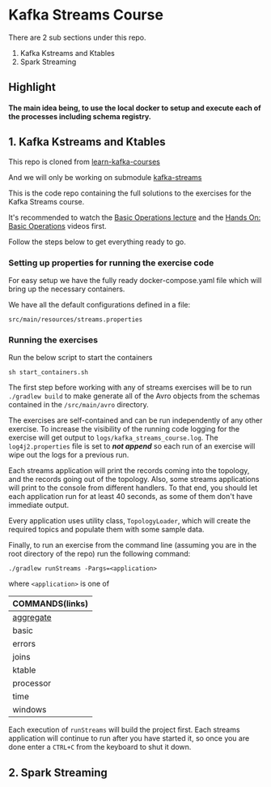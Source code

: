 # Kafka Streams Course

There are 2 sub sections under this repo.

1. Kafka Kstreams and Ktables
2. Spark Streaming

## Highlight
#### The main idea being, to use the local docker to setup and execute each of the processes including schema registry.


## 1. Kafka Kstreams and Ktables

This repo is cloned from [learn-kafka-courses](https://github.com/confluentinc/learn-kafka-courses/tree/main)

And we will only be working on submodule [kafka-streams](https://github.com/confluentinc/learn-kafka-courses/tree/main/kafka-streams)

This is the code repo containing the full solutions to the exercises
for the Kafka Streams course.

It's recommended to watch the [Basic Operations lecture](https://developer.confluent.io/learn-kafka/kafka-streams/basic-operations/) and the [Hands On: Basic Operations](https://developer.confluent.io/learn-kafka/kafka-streams/hands-on-basic-operations/) videos first.

Follow the steps below to get everything ready to go.

### Setting up properties for running the exercise code
For easy setup we have the fully ready docker-compose.yaml file which will bring up the necessary containers.

We have all the default configurations defined in a file:

`src/main/resources/streams.properties`

### Running the exercises

Run the below script to start the containers

`sh start_containers.sh`

The first step before working with any of streams exercises will be to run `./gradlew build` to make generate all of the
Avro objects from the schemas contained in the `/src/main/avro` directory.

The exercises are self-contained and can be run independently of any other exercise.  To increase the visibility of the running code
logging for the exercise will get output to `logs/kafka_streams_course.log`.  The `log4j2.properties` file is set to 
**_not append_** so each run of an exercise will wipe out the logs for a previous run.

Each streams application will print the records coming into the topology, and the records going out of the topology. Also, 
some streams applications will print to the console from different handlers.  To that end, you should let each application run
for at least 40 seconds, as some of them don't have immediate output.

Every application uses utility class,
`TopologyLoader`, which will create the required topics and populate them with some sample data.

Finally, to run an exercise from the command line (assuming you are in the root directory of the repo) run the following 
command:

`./gradlew runStreams -Pargs=<application>`

where `<application>` is one of

|COMMANDS(links) |
| ------- |
|[aggregate](src/main/java/io/confluent/developer/aggregate/README.md)        |
|basic    |
|errors   |
|joins    |
|ktable   |
|processor|
|time     |
|windows  |


Each execution of `runStreams` will build the project first.  Each streams application will continue to run after you have started it, so once you are done
enter a `CTRL+C` from the keyboard to shut it down.

## 2. Spark Streaming
